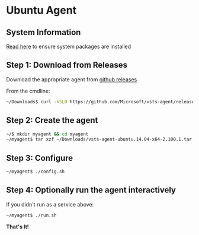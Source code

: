 # Ubuntu Agent

## System Information

[Read here](../preview/latebreaking.md) to ensure system packages are installed

## Step 1: Download from Releases

Download the appropriate agent from [github releases](https://github.com/Microsoft/vsts-agent/releases)

From the cmdline:
```bash
~/Downloads$ curl -kSLO https://github.com/Microsoft/vsts-agent/releases/download/v2.100.1/vsts-agent-ubuntu.14.04-x64-2.100.1.tar.gz
```

## Step 2: Create the agent

```bash
~/$ mkdir myagent && cd myagent
~/myagent$ tar xzf ~/Downloads/vsts-agent-ubuntu.14.04-x64-2.100.1.tar.gz
```
## Step 3: Configure

```bash
~/myagent$ ./config.sh

```

## Step 4: Optionally run the agent interactively

If you didn't run as a service above:

```bash
~/myagent$ ./run.sh
```

**That's It!**  
